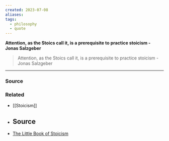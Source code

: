 ```yaml
---
created: 2023-07-08
aliases: 
tags:
  - philosophy
  - quote
---
```

**Attention, as the Stoics call it, is a prerequisite to practice stoicism - Jonas Salzgeber**

> Attention, as the Stoics call it, is a prerequisite to practice stoicism - Jonas Salzgeber
> 

---

### Source

### Related
- [[Stoicism]] 
- ## Source
- [The Little Book of Stoicism](https://books.google.com/books?id=X8SaDwAAQBAJ&pg=PT278&lpg=PT278&dq=attention+is+a+prerequisite+to+practice+stoicism&source=bl&ots=bZ7u_ylqpi&sig=ACfU3U0f4kwv10W44mTFnQGmMIzSf7YQaA&hl=en&sa=X&ved=2ahUKEwiF29D1_7roAhWDKs0KHRpZDl8Q6AEwAHoECAoQAQ#v=onepage&q=attention%20is%20a%20prerequisite%20to%20practice%20stoicism&f=false)